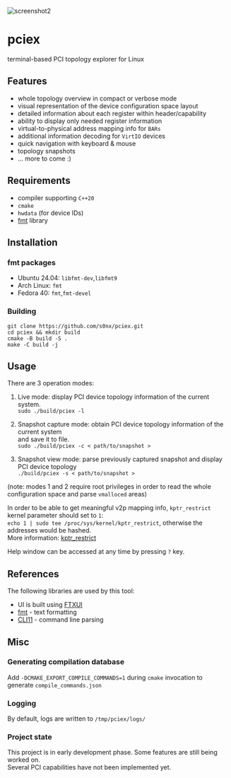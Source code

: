 ![screenshot2](https://github.com/user-attachments/assets/77084ede-db82-49ee-8f02-c19f53404eb3)

# pciex
terminal-based PCI topology explorer for Linux

## Features
 * whole topology overview in compact or verbose mode
 * visual representation of the device configuration space layout
 * detailed information about each register within header/capability
 * ability to display only needed register information
 * virtual-to-physical address mapping info for `BARs`
 * additional information decoding for `VirtIO` devices
 * quick navigation with keyboard & mouse
 * topology snapshots
 * ... more to come :)

## Requirements
 * compiler supporting `C++20`
 * `cmake`
 * `hwdata` (for device IDs)
 * [fmt](https://github.com/fmtlib/fmt) library

## Installation
### fmt packages
 * Ubuntu 24.04: `libfmt-dev`,`libfmt9`
 * Arch Linux: `fmt`
 * Fedora 40: `fmt`,`fmt-devel`

### Building
```
git clone https://github.com/s0nx/pciex.git
cd pciex && mkdir build
cmake -B build -S .
make -C build -j
```

## Usage
There are 3 operation modes:
1. Live mode: display PCI device topology information of the current system.  
   `sudo ./build/pciex -l`

2. Snapshot capture mode: obtain PCI device topology information of the current system  
   and save it to file.  
   `sudo ./build/pciex -c < path/to/snapshot >`

2. Snapshot view mode: parse previously captured snapshot and display PCI device topology  
   `./build/pciex -s < path/to/snapshot >`

(note: modes 1 and 2 require root privileges in order to read the whole configuration space and parse `vmalloced` areas)  

In order to be able to get meaningful v2p mapping info, `kptr_restrict` kernel parameter should set to `1`:   
`echo 1 | sudo tee /proc/sys/kernel/kptr_restrict`, otherwise the addresses would be hashed.  
More information: [kptr_restrict](https://docs.kernel.org/admin-guide/sysctl/kernel.html#kptr-restrict)

Help window can be accessed at any time by pressing `?` key.

## References
The following libraries are used by this tool:
 * UI is built using [FTXUI](https://github.com/ArthurSonzogni/FTXUI)
 * [fmt](https://github.com/fmtlib/fmt) - text formatting
 * [CLI11](https://github.com/CLIUtils/CLI11) - command line parsing

## Misc
### Generating compilation database
Add `-DCMAKE_EXPORT_COMPILE_COMMANDS=1` during `cmake` invocation to generate `compile_commands.json`
### Logging
By default, logs are written to `/tmp/pciex/logs/`
### Project state
This project is in early development phase. Some features are still being worked on.  
Several PCI capabilities have not been implemented yet.
